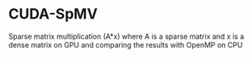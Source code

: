 # CUDA-SpMV
Sparse matrix multiplication (A*x) where A is a sparse matrix and x is a dense matrix on GPU and comparing the results with OpenMP on CPU
